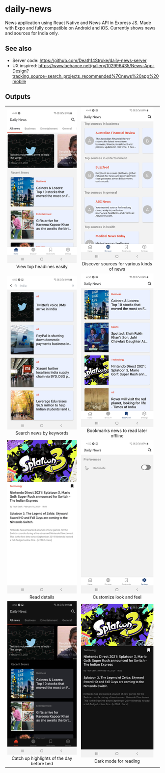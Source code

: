 # daily-news
News application using React Native and News API in Express JS. Made with Expo and fully compatible on Android and iOS. Currently shows news and sources for India only.

## See also

- Server code: https://github.com/Death14Stroke/daily-news-server
- UX inspired: https://www.behance.net/gallery/102996435/News-App-Design?tracking_source=search_projects_recommended%7Cnews%20app%20mobile

## Outputs

| | | |
|:-------------------------:|:-------------------------:|:-------------------------:|
<img src="outputs/home.jpg" width="250" height="500"><br>View top headlines easily | <img src="outputs/discover.jpg" width="250" height="500"><br>Discover sources for various kinds of news |
|<img src="outputs/search_for_news.jpg" width="250" height="500"><br>Search news by keywords | <img src="outputs/bookmarks.jpg" width="250" height="500"><br>Bookmarks news to read later offline |
|<img src="outputs/read_news.jpg" width="250" height="500"><br> Read details | <img src="outputs/switch_day_night.jpg" width="250" height="500"><br>Customize look and feel |
|<img src="outputs/dark_mode.jpg" width="250" height="500"><br> Catch up highlights of the day before bed | <img src="outputs/read_news_dark.jpg" width="250" height="500"><br>Dark mode for reading |
